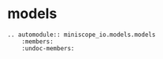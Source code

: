 # models

```{eval-rst}
.. automodule:: miniscope_io.models.models
    :members:
    :undoc-members:
```
